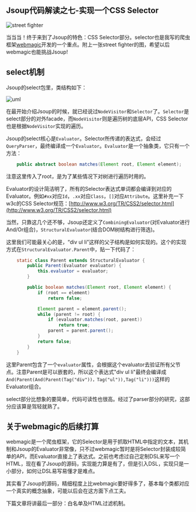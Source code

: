 Jsoup代码解读之七-实现一个CSS Selector
-----

![street fighter][1]

当当当！终于来到了Jsoup的特色：CSS Selector部分。selector也是我写的爬虫框架[webmagic](https://github.com/code4craft/webmagic)开发的一个重点。附上一张street fighter的图，希望以后webmagic也能挑战Jsoup!

## select机制

Jsoup的select包里，类结构如下：

![uml][2]

在最开始介绍Jsoup的时候，就已经说过`NodeVisitor`和`Selector`了。`Selector`是select部分的对外facade，而`NodeVisitor`则是遍历树的底层API，CSS Selector也是根据`NodeVisitor`实现的遍历。

Jsoup的select核心是`Evaluator`。Selector所传递的表达式，会经过`QueryParser`，最终编译成一个`Evaluator`。`Evaluator`是一个抽象类，它只有一个方法：

```java
	public abstract boolean matches(Element root, Element element);
```

注意这里传入了root，是为了某些情况下对树进行遍历时用的。

Evaluator的设计简洁明了，所有的Selector表达式单词都会编译到对应的Evaluator。例如`#xx`对应`Id`，`.xx`对应`Class`，`[]`对应`Attribute`。这里补充一下w3c的CSS Selector规范：[http://www.w3.org/TR/CSS2/selector.html](http://www.w3.org/TR/CSS2/selector.html)

当然，只靠这几个还不够，Jsoup还定义了`CombiningEvaluator`(对Evaluator进行And/Or组合)，`StructuralEvaluator`(结合DOM树结构进行筛选)。

这里我们可能最关心的是，“div ul li”这样的父子结构是如何实现的。这个的实现方式在`StructuralEvaluator.Parent`中，贴一下代码了：

```java
    static class Parent extends StructuralEvaluator {
        public Parent(Evaluator evaluator) {
            this.evaluator = evaluator;
        }

        public boolean matches(Element root, Element element) {
            if (root == element)
                return false;

            Element parent = element.parent();
            while (parent != root) {
                if (evaluator.matches(root, parent))
                    return true;
                parent = parent.parent();
            }
            return false;
        }
    }
```    

这里Parent包含了一个`evaluator`属性，会根据这个evaluator去验证所有父节点。注意Parent是可以嵌套的，所以这个表达式"div ul li"最终会编译成`And(Parent(And(Parent(Tag("div"))，Tag("ul")),Tag("li")))`这样的Evaluator组合。

select部分比想象的要简单，代码可读性也很高。经过了parser部分的研究，这部分应该算是驾轻就熟了。

## 关于webmagic的后续打算

webmagic是一个爬虫框架，它的Selector是用于抓取HTML中指定的文本，其机制和Jsoup的Evaluator非常像，只不过webmagic暂时是将Selector封装成较简单的API，而Evaluator直接上了表达式。之前也考虑过自己定制DSL来写一个HTML，现在看了Jsoup的源码，实现能力算是有了，但是引入DSL，实现只是一小部分，如何让DSL易写易懂才是难点。

其实看了Jsoup的源码，精细程度上比webmagic要好得多了，基本每个类都对应一个真实的概念抽象，可能以后会在这方面下点工夫。

下篇文章将讲最后一部分：白名单及HTML过滤机制。

[1]: http://static.oschina.net/uploads/space/2013/0830/180244_r1Vb_190591.jpg

[2]: http://static.oschina.net/uploads/space/2013/0830/184337_j85b_190591.png